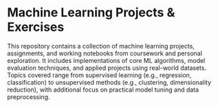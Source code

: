# Machine Learning Projects & Exercises

This repository contains a collection of machine learning projects, assignments, and working notebooks from coursework and personal exploration. It includes implementations of core ML algorithms, model evaluation techniques, and applied projects using real-world datasets. Topics covered range from supervised learning (e.g., regression, classification) to unsupervised methods (e.g., clustering, dimensionality reduction), with additional focus on practical model tuning and data preprocessing.
